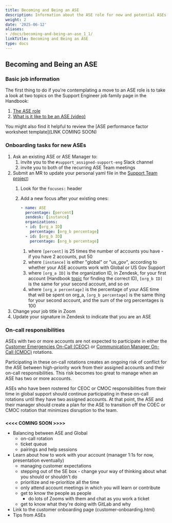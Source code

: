```yaml
---
title: Becoming and Being an ASE
description: Information about the ASE role for new and potential ASEs
weight: 2
date: '2025-06-12'
aliases:
- /docs/becoming-and-being-an-ase_1_1/
linkTitle: Becoming and Being an ASE
type: docs
---
```


## Becoming and Being an ASE

### Basic job information

The first thing to do if you're contemplating a move to an ASE role is to take
a look at two topics on the Support Engineer job family page in the Handbook:

1. [The ASE role](/job-families/engineering/support-engineer/#the-ase-role)
1. [What is it like to be an ASE (video)](/job-families/engineering/support-engineer/#what-is-it-like-to-be-an-ase)

You might also find it helpful to review the
[ASE performance factor worksheet template](LINK COMING SOON)

### Onboarding tasks for new ASEs

1. Ask an existing ASE or ASE Manager to:
   1. invite you to the `#support_assigned-support-eng` Slack channel
   1. invite you to both of the recurring ASE Team meetings
1. Submit an MR to update your personal yaml file in the
   [Support Team project](https://gitlab.com/gitlab-support-readiness/support-team/-/tree/master/data/agents):
   1. Look for the `focuses:` header
   1. Add a new focus after your existing ones:

      ```yaml
      - name: ASE
        percentage: [percent]
        zendesk: [instance]
        organizations:
        - id: [org_a ID]
          percentage: [org_b percentage]
        - id: [org_b ID]
          percentage: [org_b percentage]
      ```

      1. where `[percent]` is 25 times the number of accounts you have - if you have 2 accounts, put 50
      1. where `[instance]` is either "global" or "us_gov", according to
         whether your ASE accounts work with Global or US Gov Support
      1. where `[org_a ID]` is the organization ID, in Zendesk, for your first account (Handbook [topic](/handbook/support/readiness/operations/docs/zendesk/searching/#example-3)
      for finding the correct ID), `[org_b ID]` is the same for your second
      account, and so on
      1. where `[org_a percentage]` is the percentage of your ASE time that
         will be spent on org_a, `[org_b percentage]` is the same thing for your
         second account, and the sum of the org percentages is 100
1. Change your job title in Zoom
1. Update your signature in Zendesk to indicate that you are an ASE

### On-call responsibilities

ASEs with two or more accounts are not expected to participate in either the
[Customer Emergencies On-Call (CEOC)](/handbook/support/workflows/customer_emergencies_workflows/)
or [Communication Manager On-Call (CMOC)](/handbook/support/workflows/cmoc_workflows/) rotations.

Participating in these on-call rotations creates an ongoing risk of conflict for the ASE between
high-priority work from their assigned accounts and their on-call responsibilities. This risk
becomes too great to manage when an ASE has two or more accounts.

ASEs who have been rostered for CEOC or CMOC responsibilities from their time in global support
should continue participating in these on-call rotations until they have two assigned accounts. At
that point, the ASE and their manager should create a plan for the ASE to transition off the COEC or
CMOC rotation that minimizes disruption to the team.

###

**<<<< COMING SOON >>>>**

- Balancing between ASE and Global
  - on-call rotation
  - ticket queue
  - pairings and help sessions
- Learn about how to work with your account (manager 1:1s for now, presentation eventually)
  - managing customer expectations
  - stepping out of the SE box - change your way of thinking about what you should
    or shouldn't do
  - prioritize and re-prioritize all the time
  - only attend account meetings in which you will learn or contribute
  - get to know the people as people
    - do lots of Zooms with them and chat as you work a ticket
  - get to know what they're doing with GitLab and why
- Link to the customer onboarding page (customer-onboarding.html)
- Tips from ASEs
